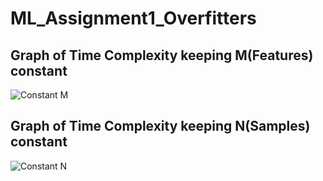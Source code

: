 # ML_Assignment1_Overfitters

<h2>Graph of Time Complexity keeping M(Features) constant</h2>

![Constant M](https://github.com/user-attachments/assets/61583200-31d8-49be-81ae-8cce8950301e)


<h2>Graph of Time Complexity keeping N(Samples) constant</h2>

![Constant N](https://github.com/user-attachments/assets/e0d81c54-a1ac-4511-84fb-118bab9f083f)
